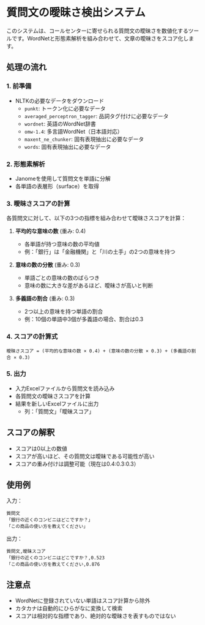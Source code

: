 # 質問文の曖昧さ検出システム

このシステムは、コールセンターに寄せられる質問文の曖昧さを数値化するツールです。WordNetと形態素解析を組み合わせて、文章の曖昧さをスコア化します。

## 処理の流れ

### 1. 前準備
- NLTKの必要なデータをダウンロード
  - `punkt`: トークン化に必要なデータ
  - `averaged_perceptron_tagger`: 品詞タグ付けに必要なデータ
  - `wordnet`: 英語のWordNet辞書
  - `omw-1.4`: 多言語WordNet（日本語対応）
  - `maxent_ne_chunker`: 固有表現抽出に必要なデータ
  - `words`: 固有表現抽出に必要なデータ

### 2. 形態素解析
- Janomeを使用して質問文を単語に分解
- 各単語の表層形（surface）を取得

### 3. 曖昧さスコアの計算
各質問文に対して、以下の3つの指標を組み合わせて曖昧さスコアを計算：

1. **平均的な意味の数** (重み: 0.4)
   - 各単語が持つ意味の数の平均値
   - 例：「銀行」は「金融機関」と「川の土手」の2つの意味を持つ

2. **意味の数の分散** (重み: 0.3)
   - 単語ごとの意味の数のばらつき
   - 意味の数に大きな差があるほど、曖昧さが高いと判断

3. **多義語の割合** (重み: 0.3)
   - 2つ以上の意味を持つ単語の割合
   - 例：10個の単語中3個が多義語の場合、割合は0.3

### 4. スコアの計算式
```
曖昧さスコア = (平均的な意味の数 × 0.4) + (意味の数の分散 × 0.3) + (多義語の割合 × 0.3)
```

### 5. 出力
- 入力Excelファイルから質問文を読み込み
- 各質問文の曖昧さスコアを計算
- 結果を新しいExcelファイルに出力
  - 列：「質問文」「曖昧スコア」

## スコアの解釈
- スコアは0以上の数値
- スコアが高いほど、その質問文は曖昧である可能性が高い
- スコアの重み付けは調整可能（現在は0.4:0.3:0.3）

## 使用例
入力：
```
質問文
「銀行の近くのコンビニはどこですか？」
「この商品の使い方を教えてください」
```

出力：
```
質問文,曖昧スコア
「銀行の近くのコンビニはどこですか？,0.523
「この商品の使い方を教えてください,0.876
```

## 注意点
- WordNetに登録されていない単語はスコア計算から除外
- カタカナは自動的にひらがなに変換して検索
- スコアは相対的な指標であり、絶対的な曖昧さを表すものではない 
